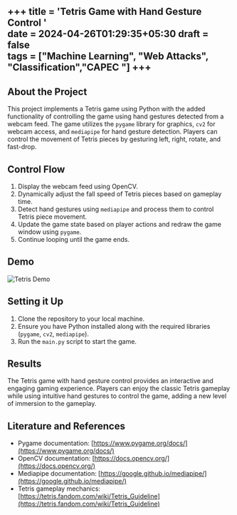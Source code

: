 +++
title = 'Tetris Game with Hand Gesture Control '    
date = 2024-04-26T01:29:35+05:30
draft = false   
tags = ["Machine Learning", "Web Attacks", "Classification","CAPEC "]
+++ 
---

## About the Project
This project implements a Tetris game using Python with the added functionality of controlling the game using hand gestures detected from a webcam feed. The game utilizes the `pygame` library for graphics, `cv2` for webcam access, and `mediapipe` for hand gesture detection. Players can control the movement of Tetris pieces by gesturing left, right, rotate, and fast-drop.

## Control Flow
1. Display the webcam feed using OpenCV.
2. Dynamically adjust the fall speed of Tetris pieces based on gameplay time.
3. Detect hand gestures using `mediapipe` and process them to control Tetris piece movement.
4. Update the game state based on player actions and redraw the game window using `pygame`.
5. Continue looping until the game ends.

## Demo
![Tetris Demo](https://github.com/pritpalcodes/tetris_using_opencv/assets/90276050/e0975bc0-a96c-45bc-8603-b9a25fd69f48)

## Setting it Up
1. Clone the repository to your local machine.
2. Ensure you have Python installed along with the required libraries (`pygame`, `cv2`, `mediapipe`).
3. Run the `main.py` script to start the game.

## Results
The Tetris game with hand gesture control provides an interactive and engaging gaming experience. Players can enjoy the classic Tetris gameplay while using intuitive hand gestures to control the game, adding a new level of immersion to the gameplay.

## Literature and References
- Pygame documentation: [https://www.pygame.org/docs/](https://www.pygame.org/docs/)
- OpenCV documentation: [https://docs.opencv.org/](https://docs.opencv.org/)
- Mediapipe documentation: [https://google.github.io/mediapipe/](https://google.github.io/mediapipe/)
- Tetris gameplay mechanics: [https://tetris.fandom.com/wiki/Tetris_Guideline](https://tetris.fandom.com/wiki/Tetris_Guideline)